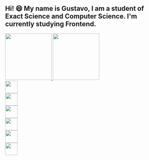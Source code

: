 ## Hi! 😄 My name is Gustavo, I am a student of Exact Science and Computer Science. I'm currently studying Frontend.

<div style="width:100%;display:block;position:center">
    <a href="https://github.com/GustaRM">
    <img height="150em" src="https://github-readme-stats.vercel.app/api/top-langs/?username=GustaRM&layout=compact&langs_count=7&theme=dracula"/>
    <img height="150em" src="https://github-readme-stats.vercel.app/api?username=GustaRM&show_icons=true&theme=dracula&include_all_commits=true&count_private=true"/>
</div>


<img style="width:40px;height:40px;display:flex" src="https://cdn.jsdelivr.net/gh/devicons/devicon/icons/html5/html5-plain-wordmark.svg" />
<img style="width:40px;height:40px;display:flex" src="https://cdn.jsdelivr.net/gh/devicons/devicon/icons/css3/css3-plain-wordmark.svg" />
<img style="width:40px;height:40px;display:flex" src="https://cdn.jsdelivr.net/gh/devicons/devicon/icons/javascript/javascript-original.svg" />
<img style="width:40px;height:40px;display:flex" src="https://cdn.jsdelivr.net/gh/devicons/devicon/icons/photoshop/photoshop-line.svg" />    
<img style="width:40px;height:40px;display:flex" src="https://cdn.jsdelivr.net/gh/devicons/devicon/icons/python/python-original.svg" />
<img style="width:40px;height:40px;display:flex" src="https://cdn.jsdelivr.net/gh/devicons/devicon/icons/c/c-original.svg" />
          
          




          

